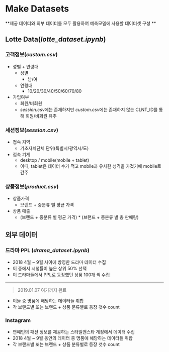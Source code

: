 # Make Datasets

**제공 데이터와 외부 데이터를 모두 활용하여 예측모델에 사용할 데이터셋 구성 **

## Lotte Data(*lotte_dataset.ipynb*)

### 고객정보(*custom.csv*)

- 성별 + 연령대
  - 성별
    - 남/여
  - 연령대
    - 10/20/30/40/50/60/70/80
- 가입여부
  - 회원/비회원
  - *session.csv*에는 존재하지만 *custom.csv*에는 존재하지 않는 CLNT_ID를 통해 회원/비회원 유추 

### 세션정보(*session.csv*)

- 접속 지역
  - 기초자치단체 단위(특별시/광역시/도)
- 접속 기계
  - desktop / mobile(mobile + tablet)   
  - 이때, tablet은 데이터 수가 적고 mobile과 유사한 성격을 가졌기에 mobile로 간주

### 상품정보(*product.csv*)

- 상품가격
  - 브랜드 + 중분류 별 평균 가격
- 상품 매출 
  - (브랜드 + 중분류 별 평균 가격) * (브랜드 + 중분류 별 총 판매량)



## 외부 데이터

### 드라마 PPL (*drama_dataset.ipynb*)

- 2018 4월 ~ 9월 사이에 방영한 드라마 데이터 수집
- 이 중에서 시청률이 높은 상위 50% 선택
- 이 드라마들에서 PPL로 등장했던 상품 100개 씩 수집

--------

> 2019.01.07 여기까지 완료

- 이들 중 명품에 해당하는 데이터들 취합
- 각 브랜드별 또는 브랜드 + 상품 분류별로 등장 갯수 count



### Instagram

- 연예인의 패션 정보를 제공하는 스타일앤스타 계정에서 데이터 수집 
- 2018 4월 ~ 9월 동안의 데이터 중 명품에 해당하는 데이터들 취합
- 각 브랜드별 또는 브랜드 + 상품 분류별로 등장 갯수 count